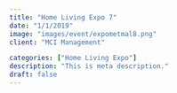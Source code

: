```yaml
---
title: "Home Living Expo 7"
date: "1/1/2019"
image: "images/event/expometmal8.png"
client: "MCI Management"

categories: ["Home Living Expo"]
description: "This is meta description."
draft: false
---
```

